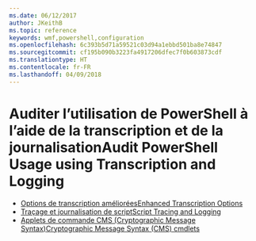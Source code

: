 ```yaml
---
ms.date: 06/12/2017
author: JKeithB
ms.topic: reference
keywords: wmf,powershell,configuration
ms.openlocfilehash: 6c393b5d71a59521c03d94a1ebbd501ba8e74847
ms.sourcegitcommit: cf195b090b3223fa4917206dfec7f0b603873cdf
ms.translationtype: HT
ms.contentlocale: fr-FR
ms.lasthandoff: 04/09/2018
---
```

# <a name="audit-powershell-usage-using-transcription-and-logging"></a><span data-ttu-id="38fee-102">Auditer l’utilisation de PowerShell à l’aide de la transcription et de la journalisation</span><span class="sxs-lookup"><span data-stu-id="38fee-102">Audit PowerShell Usage using Transcription and Logging</span></span>

- [<span data-ttu-id="38fee-103">Options de transcription améliorées</span><span class="sxs-lookup"><span data-stu-id="38fee-103">Enhanced Transcription Options</span></span>](audit_transcript.md)
- [<span data-ttu-id="38fee-104">Traçage et journalisation de script</span><span class="sxs-lookup"><span data-stu-id="38fee-104">Script Tracing and Logging</span></span>](audit_script.md)
- [<span data-ttu-id="38fee-105">Applets de commande CMS (Cryptographic Message Syntax)</span><span class="sxs-lookup"><span data-stu-id="38fee-105">Cryptographic Message Syntax (CMS) cmdlets</span></span>](audit_cms.md)